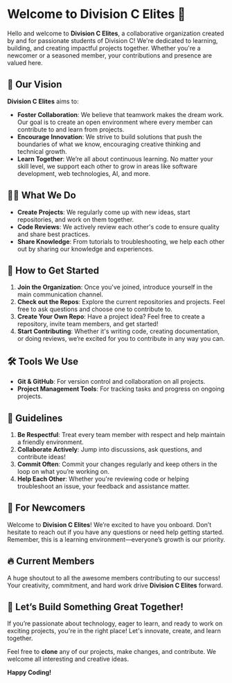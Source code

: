 # Welcome to **Division C Elites** 🚀

Hello and welcome to **Division C Elites**, a collaborative organization created by and for passionate students of Division C! We're dedicated to learning, building, and creating impactful projects together. Whether you're a newcomer or a seasoned member, your contributions and presence are valued here.

## 🌟 Our Vision
**Division C Elites** aims to:
- **Foster Collaboration**: We believe that teamwork makes the dream work. Our goal is to create an open environment where every member can contribute to and learn from projects.
- **Encourage Innovation**: We strive to build solutions that push the boundaries of what we know, encouraging creative thinking and technical growth.
- **Learn Together**: We’re all about continuous learning. No matter your skill level, we support each other to grow in areas like software development, web technologies, AI, and more.

## 👩‍💻 What We Do
- **Create Projects**: We regularly come up with new ideas, start repositories, and work on them together.
- **Code Reviews**: We actively review each other's code to ensure quality and share best practices.
- **Share Knowledge**: From tutorials to troubleshooting, we help each other out by sharing our knowledge and experiences.
  
## 🔗 How to Get Started
1. **Join the Organization**: Once you've joined, introduce yourself in the main communication channel.
2. **Check out the Repos**: Explore the current repositories and projects. Feel free to ask questions and choose one to contribute to.
3. **Create Your Own Repo**: Have a project idea? Feel free to create a repository, invite team members, and get started!
4. **Start Contributing**: Whether it's writing code, creating documentation, or doing reviews, we’re excited for you to contribute in any way you can.

## 🛠 Tools We Use
- **Git & GitHub**: For version control and collaboration on all projects.
- **Project Management Tools**: For tracking tasks and progress on ongoing projects.

## 📜 Guidelines
1. **Be Respectful**: Treat every team member with respect and help maintain a friendly environment.
2. **Collaborate Actively**: Jump into discussions, ask questions, and contribute ideas!
3. **Commit Often**: Commit your changes regularly and keep others in the loop on what you’re working on.
4. **Help Each Other**: Whether you're reviewing code or helping troubleshoot an issue, your feedback and assistance matter.

## 🙌 For Newcomers
Welcome to **Division C Elites**! We’re excited to have you onboard. Don’t hesitate to reach out if you have any questions or need help getting started. Remember, this is a learning environment—everyone’s growth is our priority.

## 🔥 Current Members
A huge shoutout to all the awesome members contributing to our success! Your creativity, commitment, and hard work drive **Division C Elites** forward.

## 📣 Let’s Build Something Great Together!
If you’re passionate about technology, eager to learn, and ready to work on exciting projects, you're in the right place! Let's innovate, create, and learn together.

Feel free to **clone** any of our projects, make changes, and contribute. We welcome all interesting and creative ideas.

**Happy Coding!**
